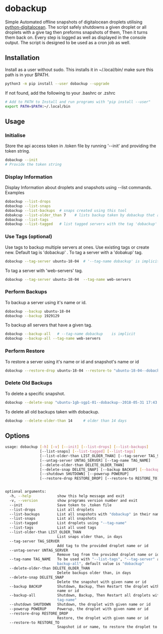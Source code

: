 # dobackup
Simple Automated offline snapshots of digitalocean droplets utilising [python-digitalocean](https://github.com/koalalorenzo/python-digitalocean).
The script safely shutdowns a given droplet or all droplets with a give tag then preforms snapshots of them, Then
it turns them back on. Every step is logged as well as displayed in the console output.
The script is designed to be used as a cron job as well.

## Installation
Install as a user without sudo. This installs it in ~/.local/bin/ make sure this path is in your $PATH.
``` bash
python3 -m pip install --user dobackup --upgrade
```
If not found, add the following to your .bashrc or .zshrc
``` bash
# Add to PATH to Install and run programs with "pip install --user"
export PATH=$PATH:~/.local/bin
```

## Usage

### Initialise
Store the api access token in .token file by running '--init' and providing the token string.
``` bash
dobackup --init
# Provide the token string
```

### Display Information
Display Information about droplets and snapshots using --list commands.
Examples
``` bash
dobackup --list-drops
dobackup --list-snaps
dobackup --list-backups  # snaps created using this tool
dobakcup --list-older_than 7    # lists backup taken by dobackup that are older than 7 days
dobackup --list-tags
dobackup --list-tagged   # list tagged servers with the tag 'dobackup'
```

### Use Tags (optional)
Use tags to backup multiple servers at ones. Use existing tags or create new.
Default tag is 'dobackup' .
To tag a server with a 'dobakup' tag.
``` bash
dobackup --tag-server ubuntu-18-04  # '--tag-name dobackup' is implicit
```
To tag a server with 'web-servers' tag.
``` bash
dobackup --tag-server ubuntu-18-04  --tag-name web-servers
```

### Perform Backups
To backup a server using it's name or id.
``` bash
dobackup --backup ubuntu-18-04
dobackup --backup 1929129
```

To backup all servers that have a given tag.
``` bash
dobackup --backup-all   # --tag-name dobackup    is implicit
dobackup --backup-all --tag-name web-servers
```

### Perform Restore
To restore a server using it's name or id and snapshot's name or id
``` bash
dobackup --restore-drop ubuntu-18-04 --restore-to "ubuntu-18-04--dobackup--2018-06-01 14:36:07"
```

### Delete Old Backups
To delete a specific snapshot.
``` bash
dobackup --delete-snap "ubuntu-1gb-sgp1-01--dobackup--2018-05-31 17:43:11"   # put snap name or id
```

To delete all old backups taken with dobackup.
``` bash
dobackup --delete-older-than 14     # older than 14 days
```

## Options

``` bash
usage: dobackup [-h] [-v] [--init] [--list-drops] [--list-backups]
                [--list-snaps] [--list-tagged] [--list-tags]
                [--list-older-than LIST_OLDER_THAN] [--tag-server TAG_SERVER]
                [--untag-server UNTAG_SERVER] [--tag-name TAG_NAME]
                [--delete-older-than DELETE_OLDER_THAN]
                [--delete-snap DELETE_SNAP] [--backup BACKUP] [--backup-all]
                [--shutdown SHUTDOWN] [--powerup POWERUP]
                [--restore-drop RESTORE_DROP] [--restore-to RESTORE_TO]


optional arguments:
  -h, --help            show this help message and exit
  -v, --version         show programs version number and exit
  --init                Save token to .token file
  --list-drops          List all droplets
  --list-backups        List all snapshots with "dobackup" in their name
  --list-snaps          List all snapshots
  --list-tagged         List droplets using "--tag-name"
  --list-tags           List all used tags
  --list-older-than LIST_OLDER_THAN
                        List snaps older than, in days
  --tag-server TAG_SERVER
                        Add tag to the provided droplet name or id
  --untag-server UNTAG_SERVER
                        Remove tag from the provided droplet name or id
  --tag-name TAG_NAME   To be used with "--list-tags", "--tag-server" and "--
                        backup-all", default value is "dobackup"
  --delete-older-than DELETE_OLDER_THAN
                        Delete backups older than, in days
  --delete-snap DELETE_SNAP
                        Delete the snapshot with given name or id
  --backup BACKUP       Shutdown, Backup, Then Restart the droplet with given
                        name or id
  --backup-all          Shutdown, Backup, Then Restart all droplets with "--
                        tag-name"
  --shutdown SHUTDOWN   Shutdown, the droplet with given name or id
  --powerup POWERUP     Powerup, the droplet with given name or id
  --restore-drop RESTORE_DROP
                        Restore, the droplet with given name or id
  --restore-to RESTORE_TO
                        Snapshot id or name, to restore the droplet to
```
